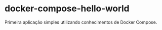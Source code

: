 # docker-compose-hello-world
Primeira aplicação simples utilizando conhecimentos de Docker Compose.
